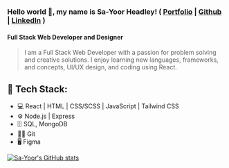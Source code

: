 ### Hello world 👋, my name is Sa-Yoor Headley! ( [Portfolio](https://sa-yoorheadley.github.io/portfolio/) | [Github](https://github.com/Sa-YoorHeadley) | [LinkedIn](https://www.linkedin.com/in/sa-yoor-headley/) )
#### Full Stack Web Developer and Designer

> I am a Full Stack Web Developer with a passion for problem solving and creative solutions. I enjoy learning new languages, frameworks, and concepts, UI/UX design, and coding using React.

## 🧰 Tech Stack: 
- 💻 React | HTML | CSS/SCSS | JavaScript | Tailwind CSS 
- ⚙ Node.js | Express
- 🗄 SQL, MongoDB
- 👨‍💻 Git
- 🖥 Figma

[![Sa-Yoor's GitHub stats](https://github-readme-stats.vercel.app/api?username=Sa-YoorHeadley&theme=radical)](https://github.com/Sa-YoorHeadley/github-readme-stats)
